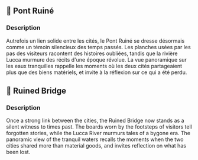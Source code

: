 ## 📍 Pont Ruiné

### Description

Autrefois un lien solide entre les cités, le Pont Ruiné se dresse désormais comme un témoin silencieux des temps passés.
Les planches usées par les pas des visiteurs racontent des histoires oubliées, tandis que la rivière Lucca murmure des
récits d'une époque révolue. La vue panoramique sur les eaux tranquilles rappelle les moments où les deux cités
partageaient plus que des biens matériels, et invite à la réflexion sur ce qui a été perdu.

## 📍 Ruined Bridge

### Description

Once a strong link between the cities, the Ruined Bridge now stands as a silent witness to times past. The boards worn
by the footsteps of visitors tell forgotten stories, while the Lucca River murmurs tales of a bygone era. The panoramic
view of the tranquil waters recalls the moments when the two cities shared more than material goods, and invites
reflection on what has been lost.
